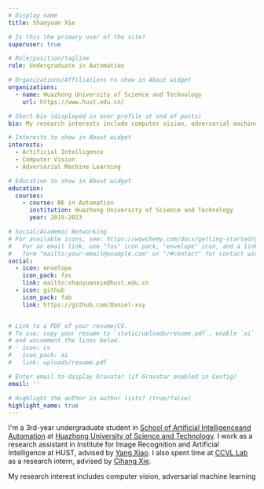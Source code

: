```yaml
---
# Display name
title: Shaoyuan Xie

# Is this the primary user of the site?
superuser: true

# Role/position/tagline
role: Undergraduate in Automation

# Organizations/Affiliations to show in About widget
organizations:
  - name: Huazhong University of Science and Technology
    url: https://www.hust.edu.cn/

# Short bio (displayed in user profile at end of posts)
bio: My research interests include computer vision, adversarial machine learning, and 3D vision.

# Interests to show in About widget
interests:
  - Artificial Intelligence
  - Computer Vision
  - Adversarial Machine Learning

# Education to show in About widget
education:
  courses:
    - course: BE in Automation
      institution: Huazhong University of Science and Technology
      year: 2019-2023

# Social/Academic Networking
# For available icons, see: https://wowchemy.com/docs/getting-started/page-builder/#icons
#   For an email link, use "fas" icon pack, "envelope" icon, and a link in the
#   form "mailto:your-email@example.com" or "/#contact" for contact widget.
social:
  - icon: envelope
    icon_pack: fas
    link: mailto:shaoyuanxie@hust.edu.cn
  - icon: github
    icon_pack: fab
    link: https://github.com/Daniel-xsy


# Link to a PDF of your resume/CV.
# To use: copy your resume to `static/uploads/resume.pdf`, enable `ai` icons in `params.toml`,
# and uncomment the lines below.
# - icon: cv
#   icon_pack: ai
#   link: uploads/resume.pdf

# Enter email to display Gravatar (if Gravatar enabled in Config)
email: ''

# Highlight the author in author lists? (true/false)
highlight_name: true
---
```


I'm a 3rd-year undergraduate student in [School of Artificial Intelligenceand Automation](http://aia.hust.edu.cn/)  at [Huazhong University of Science and Technology](https://www.hust.edu.cn/). I work as a research assistant in Institute for Image Recognition and Artificial Intelligence at HUST, advised by [Yang Xiao](https://scholar.google.com/citations?user=NeKBuXEAAAAJ&hl=zh-CN&oi=ao). I also spent time at [CCVL Lab](https://ccvl.jhu.edu/team/) as a research intern, advised by [Cihang Xie](https://cihangxie.github.io/).

My research interest includes computer vision, adversarial machine learning
